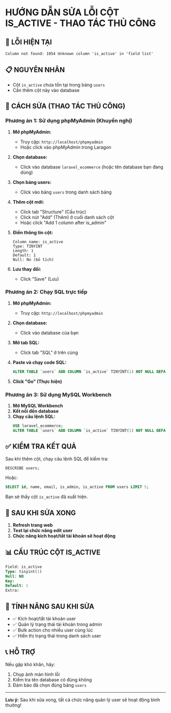 # HƯỚNG DẪN SỬA LỖI CỘT IS_ACTIVE - THAO TÁC THỦ CÔNG

## 🚨 LỖI HIỆN TẠI
```
Column not found: 1054 Unknown column 'is_active' in 'field list'
```

## 📋 NGUYÊN NHÂN
- Cột `is_active` chưa tồn tại trong bảng `users`
- Cần thêm cột này vào database

## 🔧 CÁCH SỬA (THAO TÁC THỦ CÔNG)

### Phương án 1: Sử dụng phpMyAdmin (Khuyến nghị)

1. **Mở phpMyAdmin:**
   - Truy cập: `http://localhost/phpmyadmin`
   - Hoặc click vào phpMyAdmin trong Laragon

2. **Chọn database:**
   - Click vào database `laravel_ecommerce` (hoặc tên database bạn đang dùng)

3. **Chọn bảng users:**
   - Click vào bảng `users` trong danh sách bảng

4. **Thêm cột mới:**
   - Click tab "Structure" (Cấu trúc)
   - Click nút "Add" (Thêm) ở cuối danh sách cột
   - Hoặc click "Add 1 column after is_admin"

5. **Điền thông tin cột:**
   ```
   Column name: is_active
   Type: TINYINT
   Length: 1
   Default: 1
   Null: No (bỏ tích)
   ```

6. **Lưu thay đổi:**
   - Click "Save" (Lưu)

### Phương án 2: Chạy SQL trực tiếp

1. **Mở phpMyAdmin:**
   - Truy cập: `http://localhost/phpmyadmin`

2. **Chọn database:**
   - Click vào database của bạn

3. **Mở tab SQL:**
   - Click tab "SQL" ở trên cùng

4. **Paste và chạy code SQL:**
   ```sql
   ALTER TABLE `users` ADD COLUMN `is_active` TINYINT(1) NOT NULL DEFAULT 1 AFTER `is_admin`;
   ```

5. **Click "Go" (Thực hiện)**

### Phương án 3: Sử dụng MySQL Workbench

1. **Mở MySQL Workbench**
2. **Kết nối đến database**
3. **Chạy câu lệnh SQL:**
   ```sql
   USE laravel_ecommerce;
   ALTER TABLE `users` ADD COLUMN `is_active` TINYINT(1) NOT NULL DEFAULT 1 AFTER `is_admin`;
   ```

## ✅ KIỂM TRA KẾT QUẢ

Sau khi thêm cột, chạy câu lệnh SQL để kiểm tra:
```sql
DESCRIBE users;
```

Hoặc:
```sql
SELECT id, name, email, is_admin, is_active FROM users LIMIT 5;
```

Bạn sẽ thấy cột `is_active` đã xuất hiện.

## 🎯 SAU KHI SỬA XONG

1. **Refresh trang web**
2. **Test lại chức năng edit user**
3. **Chức năng kích hoạt/tắt tài khoản sẽ hoạt động**

## 📊 CẤU TRÚC CỘT IS_ACTIVE

```sql
Field: is_active
Type: tinyint(1)
Null: NO
Key: 
Default: 1
Extra: 
```

## 🚀 TÍNH NĂNG SAU KHI SỬA

- ✅ Kích hoạt/tắt tài khoản user
- ✅ Quản lý trạng thái tài khoản trong admin
- ✅ Bulk action cho nhiều user cùng lúc
- ✅ Hiển thị trạng thái trong danh sách user

## 📞 HỖ TRỢ

Nếu gặp khó khăn, hãy:
1. Chụp ảnh màn hình lỗi
2. Kiểm tra tên database có đúng không
3. Đảm bảo đã chọn đúng bảng `users`

---
**Lưu ý:** Sau khi sửa xong, tất cả chức năng quản lý user sẽ hoạt động bình thường!
